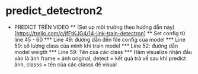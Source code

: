 # predict_detectron2

* PREDICT TRÊN VIDEO
  ** (Set up môi trường theo hướng dẫn này)[https://trello.com/c/jfFtKJG4/14-link-train-detectron]
  ** Set config từ line 45 - 60
      *** Line 49: đường dẫn đến file config của model
      *** Line 50: số lượng class của mình khi train model
      *** Line 52: đường dẫn model weigth
      *** Line 59: Tên của các class
      *** Hàm visualize nhận đầu vào là ảnh frame = ảnh original, detect = kết quả trả về sau khi predict ảnh, classs = tên của các classs để visual
      
